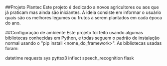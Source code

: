 ##Projeto Plantec
Este projeto é dedicado a novos agricultores ou aos que já praticam mas ainda são iniciantes. A ideia consiste em informar o usuário quais são os melhores legumes ou frutos a serem plantados em cada época do ano.

##Configuração de ambiente
Este projeto foi feito usando algumas bibliotecas conhecidas em Python, e todas seguem o padrão de instalação normal usando o "pip install <nome_do_framework>".
As bibliotecas usadas foram:

datetime 
requests
sys
pyttsx3
inflect
speech_recognition
flask 


